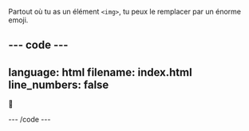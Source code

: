Partout où tu as un élément `<img>`, tu peux le remplacer par un énorme emoji.

--- code ---
---
language: html
filename: index.html
line_numbers: false
---

<p class="narrow, hugefont">
    🍂
</p>

--- /code ---

